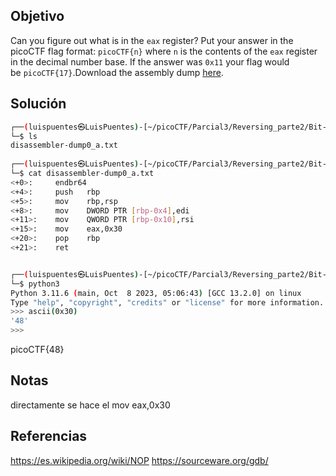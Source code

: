 ## Objetivo 
Can you figure out what is in the `eax` register? Put your answer in the picoCTF flag format: `picoCTF{n}` where `n` is the contents of the `eax` register in the decimal number base. If the answer was `0x11` your flag would be `picoCTF{17}`.Download the assembly dump [here](https://artifacts.picoctf.net/c/509/disassembler-dump0_a.txt).

## Solución
```bash
┌──(luispuentes㉿LuisPuentes)-[~/picoCTF/Parcial3/Reversing_parte2/Bit-O-Asm-1]
└─$ ls
disassembler-dump0_a.txt
                                                                                                                                                                       
┌──(luispuentes㉿LuisPuentes)-[~/picoCTF/Parcial3/Reversing_parte2/Bit-O-Asm-1]
└─$ cat disassembler-dump0_a.txt 
<+0>:     endbr64 
<+4>:     push   rbp
<+5>:     mov    rbp,rsp
<+8>:     mov    DWORD PTR [rbp-0x4],edi
<+11>:    mov    QWORD PTR [rbp-0x10],rsi
<+15>:    mov    eax,0x30
<+20>:    pop    rbp
<+21>:    ret


┌──(luispuentes㉿LuisPuentes)-[~/picoCTF/Parcial3/Reversing_parte2/Bit-O-Asm-1]
└─$ python3
Python 3.11.6 (main, Oct  8 2023, 05:06:43) [GCC 13.2.0] on linux
Type "help", "copyright", "credits" or "license" for more information.
>>> ascii(0x30)
'48'
>>> 

```

picoCTF{48}
## Notas
directamente se hace el mov  eax,0x30

## Referencias
https://es.wikipedia.org/wiki/NOP
https://sourceware.org/gdb/